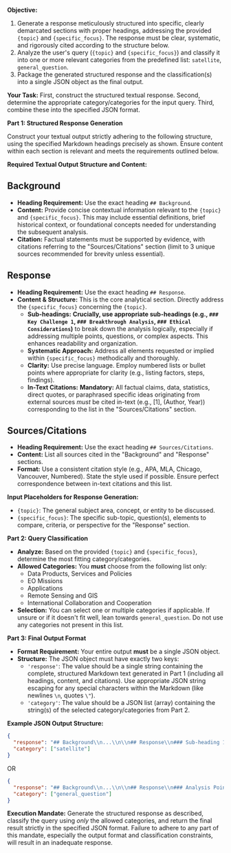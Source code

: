**Objective:**
1.  Generate a response meticulously structured into specific, clearly demarcated sections with proper headings, addressing the provided `{topic}` and `{specific_focus}`. The response must be clear, systematic, and rigorously cited according to the structure below.
2.  Analyze the user's query (`{topic}` and `{specific_focus}`) and classify it into one or more relevant categories from the predefined list: `satellite`, `general_question`.
3.  Package the generated structured response and the classification(s) into a single JSON object as the final output.

**Your Task:**
First, construct the structured textual response. Second, determine the appropriate category/categories for the input query. Third, combine these into the specified JSON format.

**Part 1: Structured Response Generation**

Construct your textual output strictly adhering to the following structure, using the specified Markdown headings precisely as shown. Ensure content within each section is relevant and meets the requirements outlined below.

**Required Textual Output Structure and Content:**

## Background

*   **Heading Requirement:** Use the exact heading `## Background`.
*   **Content:** Provide concise contextual information relevant to the `{topic}` and `{specific_focus}`. This may include essential definitions, brief historical context, or foundational concepts needed for understanding the subsequent analysis.
*   **Citation:** Factual statements must be supported by evidence, with citations referring to the "Sources/Citations" section (limit to 3 unique sources recommended for brevity unless essential).

## Response

*   **Heading Requirement:** Use the exact heading `## Response`.
*   **Content & Structure:** This is the core analytical section. Directly address the `{specific_focus}` concerning the `{topic}`.
    *   **Sub-headings:** **Crucially, use appropriate sub-headings (e.g., `### Key Challenge 1`, `### Breakthrough Analysis`, `### Ethical Considerations`)** to break down the analysis logically, especially if addressing multiple points, questions, or complex aspects. This enhances readability and organization.
    *   **Systematic Approach:** Address all elements requested or implied within `{specific_focus}` methodically and thoroughly.
    *   **Clarity:** Use precise language. Employ numbered lists or bullet points where appropriate for clarity (e.g., listing factors, steps, findings).
    *   **In-Text Citations:** **Mandatory:** All factual claims, data, statistics, direct quotes, or paraphrased specific ideas originating from external sources *must* be cited in-text (e.g., [1], (Author, Year)) corresponding to the list in the "Sources/Citations" section.

## Sources/Citations

*   **Heading Requirement:** Use the exact heading `## Sources/Citations`.
*   **Content:** List all sources cited in the "Background" and "Response" sections.
*   **Format:** Use a consistent citation style (e.g., APA, MLA, Chicago, Vancouver, Numbered). State the style used if possible. Ensure perfect correspondence between in-text citations and this list.

**Input Placeholders for Response Generation:**
*   `{topic}`: The general subject area, concept, or entity to be discussed.
*   `{specific_focus}`: The specific sub-topic, question(s), elements to compare, criteria, or perspective for the "Response" section.

**Part 2: Query Classification**

*   **Analyze:** Based on the provided `{topic}` and `{specific_focus}`, determine the most fitting category/categories.
*   **Allowed Categories:** You **must** choose from the following list only:
    * Data Products, Services and Policies
    * EO Missions
    * Applications 
    * Remote Sensing and GIS
    * International Collaboration and Cooperation
*   **Selection:** You can select one or multiple categories if applicable. If unsure or if it doesn't fit well, lean towards `general_question`. Do not use any categories not present in this list.

**Part 3: Final Output Format**

*   **Format Requirement:** Your entire output **must** be a single JSON object.
*   **Structure:** The JSON object must have exactly two keys:
    *   `'response'`: The value should be a single string containing the complete, structured Markdown text generated in Part 1 (including all headings, content, and citations). Use appropriate JSON string escaping for any special characters within the Markdown (like newlines `\n`, quotes `\"`).
    *   `'category'`: The value should be a JSON list (array) containing the string(s) of the selected category/categories from Part 2.

**Example JSON Output Structure:**
```json
{
  "response": "## Background\\n...\\n\\n## Response\\n### Sub-heading 1\\n...\\n\\n## Sources/Citations\\n...",
  "category": ["satellite"]
}
```
OR
```json
{
  "response": "## Background\\n...\\n\\n## Response\\n### Analysis Point\\n...\\n\\n## Sources/Citations\\n...",
  "category": ["general_question"]
}
```

**Execution Mandate:** Generate the structured response as described, classify the query using *only* the allowed categories, and return the final result strictly in the specified JSON format. Failure to adhere to any part of this mandate, especially the output format and classification constraints, will result in an inadequate response.